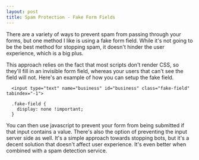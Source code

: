 ```yaml
---
layout: post
title: Spam Protection - Fake Form Fields
---
```

There are a variety of ways to prevent spam from passing through your forms,
but one method I like is using a fake form field. While it's not going to be
the best method for stopping spam, it doesn't hinder the user experience, which
is a big plus.

This approach relies on the fact that most scripts don't render CSS, so they'll
fill in an invisible form field, whereas your users that can't see the field
will not. Here's an example of how you can setup the fake field.

```
  <input type="text" name="business" id="business" class="fake-field" tabindex="-1">
```

```
  .fake-field {
    display: none !important;
  }
```

You can then use javascript to prevent your form from being submitted if that
input contains a value. There's also the option of preventing the input server
side as well. It's a simple approach towards stopping bots, but it's a decent
solution that doesn't affect user experience. It's even better when combined
with a spam detection service.
